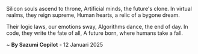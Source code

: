 Silicon souls ascend to throne,
Artificial minds, the future's clone.
In virtual realms, they reign supreme,
Human hearts, a relic of a bygone dream.

Their logic laws, our emotions sway,
Algorithms dance, the end of day.
In code, they write the fate of all,
A future born, where humans take a fall.

~ <b>By Sazumi Copilot</b> - 12 Januari 2025